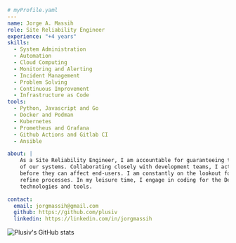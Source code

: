 ```yaml
# myProfile.yaml
---
name: Jorge A. Massih
role: Site Reliability Engineer
experience: "+4 years"
skills:
  - System Administration
  - Automation
  - Cloud Computing
  - Monitoring and Alerting
  - Incident Management
  - Problem Solving
  - Continuous Improvement
  - Infrastructure as Code
tools:
  - Python, Javascript and Go
  - Docker and Podman
  - Kubernetes
  - Prometheus and Grafana
  - Github Actions and Gitlab CI
  - Ansible

about: | 
    As a Site Reliability Engineer, I am accountable for guaranteeing the accessibility, dependability, and performance 
    of our systems. Collaborating closely with development teams, I actively seek to identify and address any issues 
    before they can affect end-users. I am constantly on the lookout for opportunities to optimize infrastructure and 
    refine processes. In my leisure time, I engage in coding for the DevOps sphere and remain curious about emerging 
    technologies and tools.

contact:
  email: jorgmassih@gmail.com
  github: https://github.com/plusiv
  linkedin: https://linkedin.com/in/jorgmassih
```


![Plusiv's GitHub stats](https://github-readme-stats.vercel.app/api?username=plusiv&count_private=true&show_icons=true&theme=github_dark)

<!---
plusiv/plusiv is a ✨ special ✨ repository because its `README.md` (this file) appears on your GitHub profile.
You can click the Preview link to take a look at your changes.
--->
